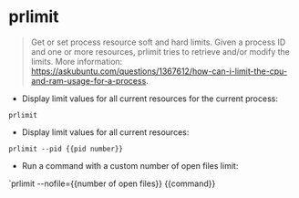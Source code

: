 # prlimit

> Get or set process resource soft and hard limits.
> Given a process ID and one or more resources, prlimit tries to retrieve and/or modify the limits.
> More information: <https://askubuntu.com/questions/1367612/how-can-i-limit-the-cpu-and-ram-usage-for-a-process>.

- Display limit values for all current resources for the current process:

`prlimit`

- Display limit values for all current resources:

`prlimit --pid {{pid number}}`


- Run a command with a custom number of open files limit:

`prlimit --nofile={{number of open files}} {{command}}
